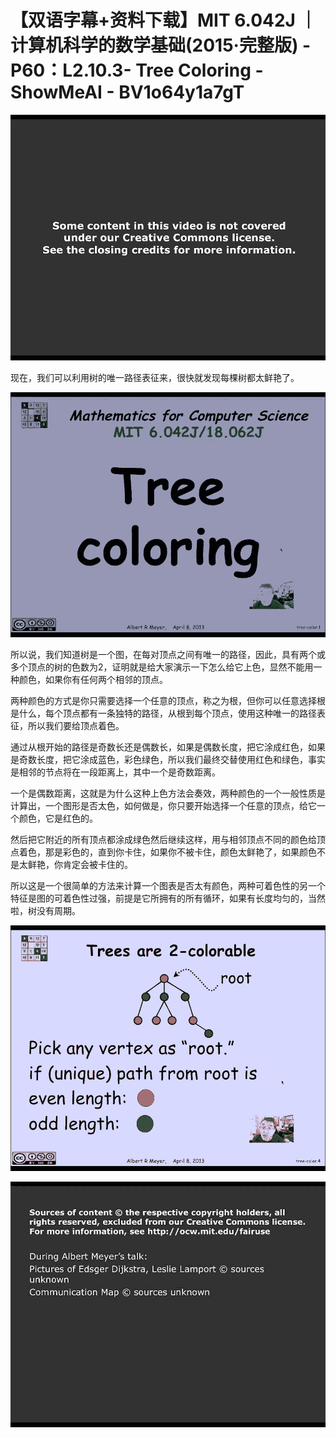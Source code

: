 # 【双语字幕+资料下载】MIT 6.042J ｜ 计算机科学的数学基础(2015·完整版) - P60：L2.10.3- Tree Coloring - ShowMeAI - BV1o64y1a7gT

![](img/12b4b540fd6f67f46fdd85f3221c7a11_0.png)

现在，我们可以利用树的唯一路径表征来，很快就发现每棵树都太鲜艳了。

![](img/12b4b540fd6f67f46fdd85f3221c7a11_2.png)

所以说，我们知道树是一个图，在每对顶点之间有唯一的路径，因此，具有两个或多个顶点的树的色数为2，证明就是给大家演示一下怎么给它上色，显然不能用一种颜色，如果你有任何两个相邻的顶点。

两种颜色的方式是你只需要选择一个任意的顶点，称之为根，但你可以任意选择根是什么，每个顶点都有一条独特的路径，从根到每个顶点，使用这种唯一的路径表征，所以我们要给顶点着色。

通过从根开始的路径是奇数长还是偶数长，如果是偶数长度，把它涂成红色，如果是奇数长度，把它涂成蓝色，彩色绿色，所以我们最终交替使用红色和绿色，事实是相邻的节点将在一段距离上，其中一个是奇数距离。

一个是偶数距离，这就是为什么这种上色方法会奏效，两种颜色的一个一般性质是计算出，一个图形是否太色，如何做是，你只要开始选择一个任意的顶点，给它一个颜色，它是红色的。

然后把它附近的所有顶点都涂成绿色然后继续这样，用与相邻顶点不同的颜色给顶点着色，那是彩色的，直到你卡住，如果你不被卡住，颜色太鲜艳了，如果颜色不是太鲜艳，你肯定会被卡住的。

所以这是一个很简单的方法来计算一个图表是否太有颜色，两种可着色性的另一个特征是图的可着色性过强，前提是它所拥有的所有循环，如果有长度均匀的，当然啦，树没有周期。



![](img/12b4b540fd6f67f46fdd85f3221c7a11_4.png)

![](img/12b4b540fd6f67f46fdd85f3221c7a11_5.png)